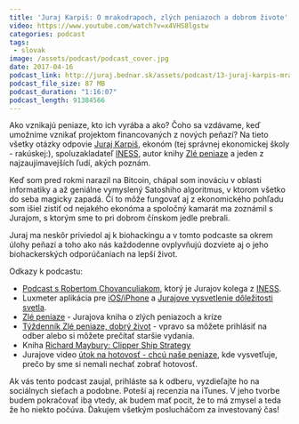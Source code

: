 ```yaml
---
title: 'Juraj Karpiš: O mrakodrapoch, zlých peniazoch a dobrom živote'
video: https://www.youtube.com/watch?v=x4VHS8lgstw
categories: podcast
tags:
 - slovak
image: /assets/podcast/podcast_cover.jpg
date: 2017-04-16
podcast_link: http://juraj.bednar.sk/assets/podcast/13-juraj-karpis-mrakodrapy-a-zle-peniaze.mp3
podcast_file_size: 87 MB
podcast_duration: "1:16:07"
podcast_length: 91384566
---
```


Ako vznikajú peniaze, kto ich vyrába a ako? Čoho sa vzdávame, keď
umožníme vznikať projektom financovaných z nových peňazí? Na tieto
všetky otázky odpovie [Juraj Karpiš](http://jurajkarpis.com/), ekonóm
(tej správnej ekonomickej školy - rakúskej:), spoluzakladateľ
[INESS](http://iness.sk/), autor knihy [Zlé
peniaze](http://zlepeniaze.eu/) a jeden z najzaujímavejších ľudí, akých
poznám.

<!--more-->

Keď som pred rokmi narazil na Bitcoin, chápal som inováciu v oblasti
informatiky a až geniálne vymyslený Satoshiho algoritmus, v ktorom
všetko do seba magicky zapadá. Či to môže fungovať aj z ekonomického
pohľadu som išiel zistiť od nejakého ekonóma a spoločný kamarát ma
zoznámil s Jurajom, s ktorým sme to pri dobrom čínskom jedle prebrali.

Juraj ma neskôr priviedol aj k biohackingu a v tomto podcaste sa okrem
úlohy peňazí a toho ako nás každodenne ovplyvňujú dozviete aj o jeho
biohackerských odporúčaniach na lepší život.

Odkazy k podcastu:

 * [Podcast s Robertom Chovanculiakom](https://juraj.bednar.sk/podcast/2017/01/02/robert-chovanculiak-o-sharing-economy/), ktorý je Jurajov kolega z [INESS](http://iness.sk/).
 * Luxmeter aplikácia pre [iOS/iPhone](https://itunes.apple.com/us/app/galactica-luxmeter/id666846635?mt=8) a [Jurajove vysvetlenie dôležitosti svetla](http://www.jurajkarpis.com/2016/10/29/013-eu-utoci-na-mars-toto-su-dobre-casy-lux-us-zle-peniaze-dobry-zivot/).
 * [Zlé peniaze](http://zlepeniaze.eu/) - Jurajova kniha o zlých peniazoch a kríze
 * [Týždenník Zlé peniaze, dobrý život](http://www.jurajkarpis.com/tag/tyzdennik/) - vpravo sa môžete prihlásiť na odber alebo si môžete prečítať staršie vydania.
 * Kniha [Richard Maybury: Clipper Ship Strategy](https://www.amazon.com/Clipper-Ship-Strategy-Business-Investments/dp/0942617371/ref=sr_1_1?s=books&ie=UTF8&qid=1492335955&sr=1-1&keywords=clipper+ship+strategy)
 * Jurajove video [útok na hotovosť - chcú naše peniaze](https://www.facebook.com/juraj.karpis/videos/vb.701457914/10155116394537915/), kde vysvetľuje, prečo by sme si nemali nechať zobrať hotovosť.

Ak vás tento podcast zaujal, prihláste sa k odberu, vyzdieľajte ho na sociálnych sieťach a podobne. Poteší aj recenzia na iTunes. V jeho tvorbe budem pokračovať iba vtedy, ak budem mať pocit, že to má zmysel a teda že ho niekto počúva. Ďakujem všetkým poslucháčom za investovaný čas!


